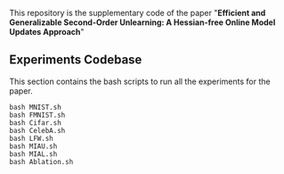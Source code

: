 This repository is the supplementary code of the paper "**Efficient and Generalizable Second-Order Unlearning: A Hessian-free Online Model Updates Approach**"

## Experiments Codebase
This section contains the bash scripts to run all the experiments for the paper.

    bash MNIST.sh
    bash FMNIST.sh
    bash Cifar.sh
    bash CelebA.sh
    bash LFW.sh
    bash MIAU.sh
    bash MIAL.sh
    bash Ablation.sh
